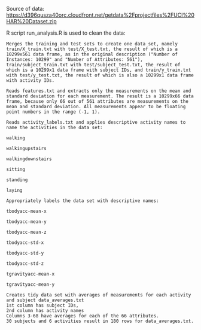 Source of data: https://d396qusza40orc.cloudfront.net/getdata%2Fprojectfiles%2FUCI%20HAR%20Dataset.zip

R script run_analysis.R is used to clean the data:

    Merges the training and test sets to create one data set, namely train/X_train.txt with test/X_test.txt, the result of which is a 10299x561 data frame, as in the original description ("Number of Instances: 10299" and "Number of Attributes: 561"), train/subject_train.txt with test/subject_test.txt, the result of which is a 10299x1 data frame with subject IDs, and train/y_train.txt with test/y_test.txt, the result of which is also a 10299x1 data frame with activity IDs.

    Reads features.txt and extracts only the measurements on the mean and standard deviation for each measurement. The result is a 10299x66 data frame, because only 66 out of 561 attributes are measurements on the mean and standard deviation. All measurements appear to be floating point numbers in the range (-1, 1).

    Reads activity_labels.txt and applies descriptive activity names to name the activities in the data set:

    walking

    walkingupstairs

    walkingdownstairs

    sitting

    standing

    laying

    Appropriately labels the data set with descriptive names: 

    tbodyacc-mean-x 

    tbodyacc-mean-y 

    tbodyacc-mean-z 

    tbodyacc-std-x 

    tbodyacc-std-y 

    tbodyacc-std-z 

    tgravityacc-mean-x 

    tgravityacc-mean-y

    Creates tidy data set with averages of measurements for each activity and subject data_averages.txt
    1st column has subject IDs, 
    2nd column has activity names 
    Columns 3-68 have averages for each of the 66 attributes. 
    30 subjects and 6 activities result in 180 rows for data_averages.txt.
